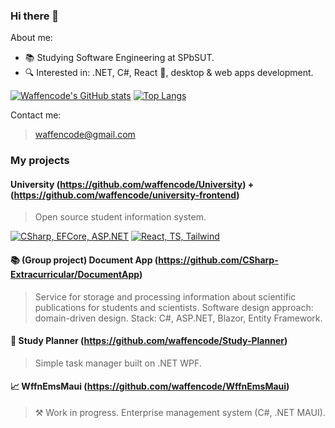 ### Hi there 👋

<!--
**waffencode/waffencode** is a ✨ _special_ ✨ repository because its `README.md` (this file) appears on your GitHub profile.

Here are some ideas to get you started:

- 🔭 I’m currently working on ...
- 🌱 I’m currently learning ...
- 👯 I’m looking to collaborate on ...
- 🤔 I’m looking for help with ...
- 💬 Ask me about ...
- 📫 How to reach me: ...
- 😄 Pronouns: ...
- ⚡ Fun fact: ...
-->

About me:

- 📚 Studying Software Engineering at SPbSUT. 
- 🔍 Interested in: .NET, C#, React 👀, desktop & web apps development.

[![Waffencode's GitHub stats](https://github-readme-stats.vercel.app/api?username=waffencode&hide=stars,contribs&show_icons=true&hide_rank=true)](https://github.com/waffencode/github-readme-stats)
[![Top Langs](https://github-readme-stats.vercel.app/api/top-langs/?username=waffencode&layout=compact)](https://github.com/waffencode/github-readme-stats)

Contact me:

> waffencode@gmail.com

### My projects

#### University (https://github.com/waffencode/University) + (https://github.com/waffencode/university-frontend)

> Open source student information system.

[![CSharp, EFCore, ASP.NET](https://skillicons.dev/icons?i=cs,dotnet,docker)](https://skillicons.dev/)
[![React, TS, Tailwind](https://skillicons.dev/icons?i=react,ts,tailwind)](https://skillicons.dev/)

#### 📚 (Group project) Document App (https://github.com/CSharp-Extracurricular/DocumentApp)

> Service for storage and processing information about scientific publications for students and scientists. Software design approach: domain-driven design. Stack: C#, ASP.NET, Blazor, Entity Framework.

#### 📓 Study Planner (https://github.com/waffencode/Study-Planner)

> Simple task manager built on .NET WPF.

#### 📈 WffnEmsMaui (https://github.com/waffencode/WffnEmsMaui)

> ⚒️ Work in progress. Enterprise management system (C#, .NET MAUI).
